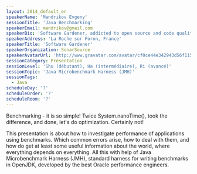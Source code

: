 ```yaml
---
layout: 2014_default_en
speakerName: 'Mandrikov Evgeny'
sessionTitle: 'Java Benchmarking'
speakerEmail: mandrikov@gmail.com
speakerBio: 'Software Gardener, addicted to open source and code quality, hired by SonarSource after creation of improved open source analogs of their commercial products. Currently working as a technical leader of Language team, responsible for development of source code analyzers for languages like Java, C/C++, C#, JavaScript, Python, COBOL, PL/SQL; implementator of cross project duplication detection. In a spare time working on other projects like for example JaCoCo.'
speakerAddress: 'La Roche sur Foron, France'
speakerTitle: 'Software Gardener'
speakerOrganization: SonarSource
speakerAvatarUrl: 'http://www.gravatar.com/avatar/cf0ce44e342943d56f115165b7d78bdd?size=200'
sessionCategory: Présentation
sessionLevel: 'Shu (débutant), Ha (intermédiaire), Ri (avancé)'
sessionTopic: 'Java Microbenchmark Harness (JMH)'
sessionTags:
  - Java
scheduleDay: '?'
scheduleOrder: '?'
scheduleRoom: '?'
---
```


Benchmarking - it is so simple! Twice System.nanoTime(), took the difference, and done, let's do optimization. Certainly not!

This presentation is about how to investigate performance of applications using benchmarks. Which common errors arise, how to deal with them, and how do get at least some useful information about the world, where everything depends on everything. All this with help of Java Microbenchmark Harness (JMH), standard harness for writing benchmarks in OpenJDK, developed by the best Oracle performance engineers.
